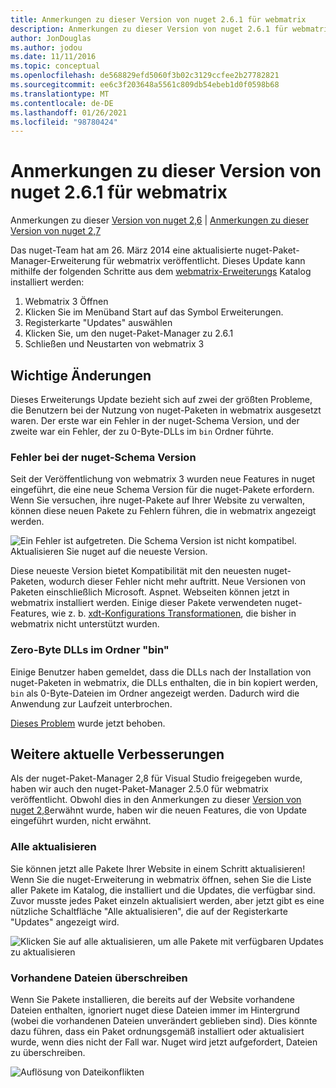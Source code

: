```yaml
---
title: Anmerkungen zu dieser Version von nuget 2.6.1 für webmatrix
description: Anmerkungen zu dieser Version von nuget 2.6.1 für webmatrix einschließlich bekannter Probleme, Fehlerbehebungen, hinzugefügter Features und dcrs.
author: JonDouglas
ms.author: jodou
ms.date: 11/11/2016
ms.topic: conceptual
ms.openlocfilehash: de568829efd5060f3b02c3129ccfee2b27782821
ms.sourcegitcommit: ee6c3f203648a5561c809db54ebeb1d0f0598b68
ms.translationtype: MT
ms.contentlocale: de-DE
ms.lasthandoff: 01/26/2021
ms.locfileid: "98780424"
---
```

# <a name="nuget-261-for-webmatrix-release-notes"></a>Anmerkungen zu dieser Version von nuget 2.6.1 für webmatrix

Anmerkungen zu dieser [Version von nuget 2,6](../release-notes/nuget-2.6.md)  |  [Anmerkungen zu dieser Version von nuget 2,7](../release-notes/nuget-2.7.md)

Das nuget-Team hat am 26. März 2014 eine aktualisierte nuget-Paket-Manager-Erweiterung für webmatrix veröffentlicht.  Dieses Update kann mithilfe der folgenden Schritte aus dem [webmatrix-Erweiterungs](https://blogs.iis.net/webmatrix/retiring-the-webmatrix-extensions-gallery) Katalog installiert werden:

1. Webmatrix 3 Öffnen
1. Klicken Sie im Menüband Start auf das Symbol Erweiterungen.
1. Registerkarte "Updates" auswählen
1. Klicken Sie, um den nuget-Paket-Manager zu 2.6.1
1. Schließen und Neustarten von webmatrix 3

## <a name="notable-changes"></a>Wichtige Änderungen

Dieses Erweiterungs Update bezieht sich auf zwei der größten Probleme, die Benutzern bei der Nutzung von nuget-Paketen in webmatrix ausgesetzt waren.  Der erste war ein Fehler in der nuget-Schema Version, und der zweite war ein Fehler, der zu 0-Byte-DLLs im `bin` Ordner führte.

### <a name="nuget-schema-version-error"></a>Fehler bei der nuget-Schema Version

Seit der Veröffentlichung von webmatrix 3 wurden neue Features in nuget eingeführt, die eine neue Schema Version für die nuget-Pakete erfordern.  Wenn Sie versuchen, ihre nuget-Pakete auf Ihrer Website zu verwalten, können diese neuen Pakete zu Fehlern führen, die in webmatrix angezeigt werden.

![Ein Fehler ist aufgetreten. Die Schema Version ist nicht kompatibel. Aktualisieren Sie nuget auf die neueste Version.](./media/NuGet-2.8/webmatrix-schema-version.png)

Diese neueste Version bietet Kompatibilität mit den neuesten nuget-Paketen, wodurch dieser Fehler nicht mehr auftritt. Neue Versionen von Paketen einschließlich Microsoft. Aspnet. Webseiten können jetzt in webmatrix installiert werden.  Einige dieser Pakete verwendeten nuget-Features, wie z. b. [xdt-Konfigurations Transformationen](../release-notes/nuget-2.6.md#xdt), die bisher in webmatrix nicht unterstützt wurden.

### <a name="zero-byte-dlls-in-bin-folder"></a>Zero-Byte DLLs im Ordner "bin"

Einige Benutzer haben gemeldet, dass die DLLs nach der Installation von nuget-Paketen in webmatrix, die DLLs enthalten, die in bin kopiert werden, `bin` als 0-Byte-Dateien im Ordner angezeigt werden.  Dadurch wird die Anwendung zur Laufzeit unterbrochen.

[Dieses Problem](https://nuget.codeplex.com/workitem/4060) wurde jetzt behoben.

## <a name="other-recent-improvements"></a>Weitere aktuelle Verbesserungen

Als der nuget-Paket-Manager 2,8 für Visual Studio freigegeben wurde, haben wir auch den nuget-Paket-Manager 2.5.0 für webmatrix veröffentlicht.  Obwohl dies in den Anmerkungen zu dieser [Version von nuget 2,8](../release-notes/nuget-2.8.md#webmatrix-nuget-client-updates)erwähnt wurde, haben wir die neuen Features, die von Update eingeführt wurden, nicht erwähnt.

### <a name="update-all"></a>Alle aktualisieren

Sie können jetzt alle Pakete Ihrer Website in einem Schritt aktualisieren!  Wenn Sie die nuget-Erweiterung in webmatrix öffnen, sehen Sie die Liste aller Pakete im Katalog, die installiert und die Updates, die verfügbar sind.  Zuvor musste jedes Paket einzeln aktualisiert werden, aber jetzt gibt es eine nützliche Schaltfläche "Alle aktualisieren", die auf der Registerkarte "Updates" angezeigt wird.

![Klicken Sie auf alle aktualisieren, um alle Pakete mit verfügbaren Updates zu aktualisieren](./media/NuGet-2.8/webmatrix-update-all.png)

### <a name="overwrite-existing-files"></a>Vorhandene Dateien überschreiben

Wenn Sie Pakete installieren, die bereits auf der Website vorhandene Dateien enthalten, ignoriert nuget diese Dateien immer im Hintergrund (wobei die vorhandenen Dateien unverändert geblieben sind).  Dies könnte dazu führen, dass ein Paket ordnungsgemäß installiert oder aktualisiert wurde, wenn dies nicht der Fall war.  Nuget wird jetzt aufgefordert, Dateien zu überschreiben.

![Auflösung von Dateikonflikten](./media/NuGet-2.8/webmatrix-overwrite-file.png)
